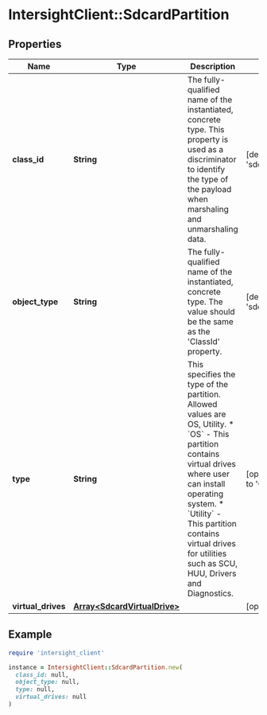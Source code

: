 # IntersightClient::SdcardPartition

## Properties

| Name | Type | Description | Notes |
| ---- | ---- | ----------- | ----- |
| **class_id** | **String** | The fully-qualified name of the instantiated, concrete type. This property is used as a discriminator to identify the type of the payload when marshaling and unmarshaling data. | [default to &#39;sdcard.Partition&#39;] |
| **object_type** | **String** | The fully-qualified name of the instantiated, concrete type. The value should be the same as the &#39;ClassId&#39; property. | [default to &#39;sdcard.Partition&#39;] |
| **type** | **String** | This specifies the type of the partition. Allowed values are OS, Utility. * &#x60;OS&#x60; - This partition contains virtual drives where user can install operating system. * &#x60;Utility&#x60; - This partition contains virtual drives for utilities such as SCU, HUU, Drivers and Diagnostics. | [optional][default to &#39;OS&#39;] |
| **virtual_drives** | [**Array&lt;SdcardVirtualDrive&gt;**](SdcardVirtualDrive.md) |  | [optional] |

## Example

```ruby
require 'intersight_client'

instance = IntersightClient::SdcardPartition.new(
  class_id: null,
  object_type: null,
  type: null,
  virtual_drives: null
)
```

